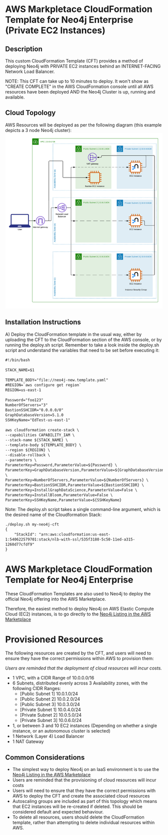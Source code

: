# AWS Markpletace CloudFormation Template for Neo4j Enterprise (Private EC2 Instances)

## Description

This custom CloudFormation Template (CFT) provides a method of deploying Neo4j with PRIVATE EC2 instances behind an INTERNET-FACING Network Load Balancer.

NOTE:  This CFT can take up to 10 minutes to deploy.  It won't show as "CREATE COMPLETE" in the AWS CloudFormation console until all AWS resources have been deployed AND the Neo4j Cluster is up, running and available.

## Cloud Topology
AWS Resources will be deployed as per the following diagram (this example depicts a 3 node Neo4j cluster):
![](images/neo4j-aws-3-node-private-nodes.png?raw=true)

## Installation Instructions

A) Deploy the CloudFormation template in the usual way, either by uploading the CFT to the CloudFormation section of the AWS console, or by running the deploy.sh script.  Remember to take a look inside the deploy.sh script and understand the variables that need to be set before executing it:

```
#!/bin/bash

STACK_NAME=$1

TEMPLATE_BODY="file://neo4j-new.template.yaml"
#REGION=`aws configure get region`
REGION=us-east-1

Password="foo123"
NumberOfServers="3"
BastionSSHCIDR="0.0.0.0/0"
GraphDatabaseVersion=5.1.0
SSHKeyName="EdTest-us-east-1"

aws cloudformation create-stack \
--capabilities CAPABILITY_IAM \
--stack-name ${STACK_NAME} \
--template-body ${TEMPLATE_BODY} \
--region ${REGION} \
--disable-rollback \
--parameters \
ParameterKey=Password,ParameterValue=${Password} \
ParameterKey=GraphDatabaseVersion,ParameterValue=${GraphDatabaseVersion} \
ParameterKey=NumberOfServers,ParameterValue=${NumberOfServers} \
ParameterKey=BastionSSHCIDR,ParameterValue=${BastionSSHCIDR} \
ParameterKey=InstallGraphDataScience,ParameterValue=False \
ParameterKey=InstallBloom,ParameterValue=False \
ParameterKey=SSHKeyName,ParameterValue=${SSHKeyName}
```

Note: The deploy.sh script takes a single command-line argument, which is the desired name of the Cloudformation Stack:
```
./deploy.sh my-neo4j-cft
{
    "StackId": "arn:aws:cloudformation:us-east-1:540622579701:stack/nlb-with-ssl/535f3180-5c50-11ed-a315-1260d77cfdf9"
}
```

# AWS Markpletace CloudFormation Template for Neo4j Enterprise

These CloudFormation Templates are also used to Neo4j to deploy the official Neo4j offering into the AWS Marketplace. 

Therefore, the easiest method to deploy Neo4j on AWS Elastic Compute Cloud (EC2) instances, is to go directly to the [Neo4j Listing in the AWS Marketplace](https://aws.amazon.com/marketplace/pp/prodview-akmzjikgawgn4)

# Provisioned Resources
The following resources are created by the CFT, and users will need to ensure they have the correct permissions within AWS to provision them:

_Users are reminded that the deployment of cloud resources will incur costs._

- 1 VPC, with a CIDR Range of 10.0.0.0/16
- 6 Subnets, distributed evenly across 3 Availability zones, with the following CIDR Ranges:
  - [Public Subnet 1]  10.0.1.0/24
  - [Public Subnet 2]  10.0.2.0/24
  - [Public Subnet 3]  10.0.3.0/24
  - [Private Subnet 1] 10.0.4.0/24
  - [Private Subnet 2] 10.0.5.0/24
  - [Private Subnet 3] 10.0.6.0/24
- 1, or between 3 and 10 EC2 instances (Depending on whether a single instance, or an autonomous cluster is selected)
- 1 Network (Layer 4) Load Balancer
- 1 NAT Gateway

## Common Considerations
- The simplest way to deploy Neo4j on an IaaS environment is to use the [Neo4j Listing in the AWS Marketplace](https://aws.amazon.com/marketplace/pp/prodview-akmzjikgawgn4)
- Users are reminded that the provisioning of cloud resources will incur costs
- Users will need to ensure that they have the correct permissions with AWS to deploy the CFT and create the associated cloud resources
- Autoscaling groups are included as part of this topology which means that EC2 instances will be re-created if deleted.  This should be considered default and expected behaviour.
- To delete all resources, users should delete the CloudFormation template, rather than attempting to delete individual resources within AWS.